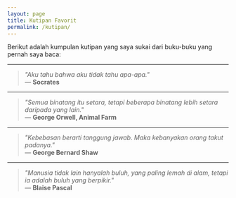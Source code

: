 ```yaml
---
layout: page
title: Kutipan Favorit
permalink: /kutipan/
---
```


Berikut adalah kumpulan kutipan yang saya sukai dari buku-buku yang pernah saya baca:

---

> *"Aku tahu bahwa aku tidak tahu apa-apa."*  
> — **Socrates**

---

> *"Semua binatang itu setara, tetapi beberapa binatang lebih setara daripada yang lain."*  
> — **George Orwell, Animal Farm**

---

> *"Kebebasan berarti tanggung jawab. Maka kebanyakan orang takut padanya."*  
> — **George Bernard Shaw**

---

> *"Manusia tidak lain hanyalah buluh, yang paling lemah di alam, tetapi ia adalah buluh yang berpikir."*  
> — **Blaise Pascal**
